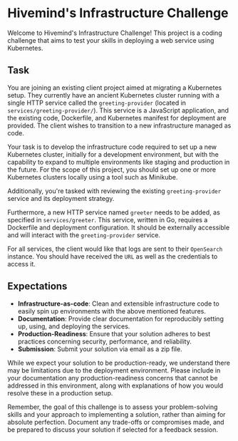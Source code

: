 # Hivemind's Infrastructure Challenge

Welcome to Hivemind's Infrastructure Challenge! This project is a coding challenge that aims to test your skills in deploying a web service using Kubernetes.

## Task

You are joining an existing client project aimed at migrating a Kubernetes setup. They currently have an ancient Kubernetes cluster running with a single HTTP service called the `greeting-provider` (located in `services/greeting-provider/`). This service is a JavaScript application, and the existing code, Dockerfile, and Kubernetes manifest for deployment are provided. The client wishes to transition to a new infrastructure managed as code.

Your task is to develop the infrastructure code required to set up a new Kubernetes cluster, initially for a development environment, but with the capability to expand to multiple environments like staging and production in the future. For the scope of this project, you should set up one or more Kubernetes clusters locally using a tool such as Minikube.

Additionally, you're tasked with reviewing the existing `greeting-provider` service and its deployment strategy.

Furthermore, a new HTTP service named `greeter` needs to be added, as specified in `services/greeter`. This service, written in Go, requires a Dockerfile and deployment configuration. It should be externally accessible and will interact with the `greeting-provider` service.

For all services, the client would like that logs are sent to their `OpenSearch` instance. You should have received the `URL` as well as the credentials to access it.

## Expectations

* **Infrastructure-as-code**: Clean and extensible infrastructure code to easily spin up environments with the above mentioned features.
* **Documentation**: Provide clear documentation for reproducibly setting up, using, and deploying the services.
* **Production-Readiness**: Ensure that your solution adheres to best practices concerning security, performance, and reliability.
* **Submission**: Submit your solution via email as a zip file.

While we expect your solution to be production-ready, we understand there may be limitations due to the deployment environment. Please include in your documentation any production-readiness concerns that cannot be addressed in this environment, along with explanations of how you would resolve these in a production setup.

Remember, the goal of this challenge is to assess your problem-solving skills and your approach to implementing a solution, rather than aiming for absolute perfection. Document any trade-offs or compromises made, and be prepared to discuss your solution if selected for a feedback session.
